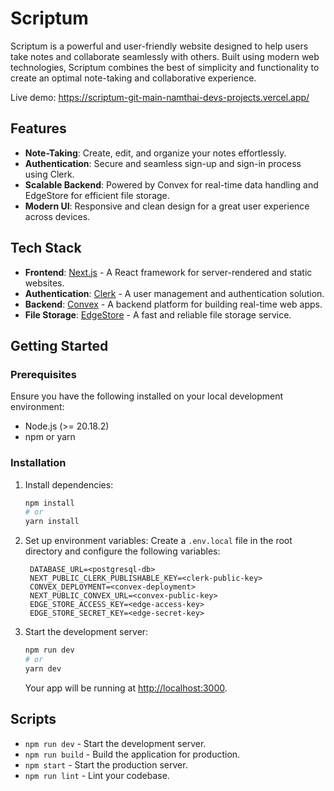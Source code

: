 # Scriptum

Scriptum is a powerful and user-friendly website designed to help users take
notes and collaborate seamlessly with others. Built using modern web
technologies, Scriptum combines the best of simplicity and functionality to
create an optimal note-taking and collaborative experience.

Live demo: https://scriptum-git-main-namthai-devs-projects.vercel.app/

## Features

- **Note-Taking**: Create, edit, and organize your notes effortlessly.
- **Authentication**: Secure and seamless sign-up and sign-in process using
  Clerk.
- **Scalable Backend**: Powered by Convex for real-time data handling and
  EdgeStore for efficient file storage.
- **Modern UI**: Responsive and clean design for a great user experience across
  devices.

## Tech Stack

- **Frontend**: [Next.js](https://nextjs.org/) - A React framework for
  server-rendered and static websites.
- **Authentication**: [Clerk](https://clerk.dev/) - A user management and
  authentication solution.
- **Backend**: [Convex](https://www.convex.dev/) - A backend platform for
  building real-time web apps.
- **File Storage**: [EdgeStore](https://www.edgestore.io/) - A fast and reliable
  file storage service.

## Getting Started

### Prerequisites

Ensure you have the following installed on your local development environment:

- Node.js (>= 20.18.2)
- npm or yarn

### Installation

1. Install dependencies:

   ```bash
   npm install
   # or
   yarn install
   ```

2. Set up environment variables: Create a `.env.local` file in the root
   directory and configure the following variables:

   ```env
    DATABASE_URL=<postgresql-db>
    NEXT_PUBLIC_CLERK_PUBLISHABLE_KEY=<clerk-public-key>
    CONVEX_DEPLOYMENT=<convex-deployment>
    NEXT_PUBLIC_CONVEX_URL=<convex-public-key>
    EDGE_STORE_ACCESS_KEY=<edge-access-key>
    EDGE_STORE_SECRET_KEY=<edge-secret-key>
   ```

3. Start the development server:

   ```bash
   npm run dev
   # or
   yarn dev
   ```

   Your app will be running at [http://localhost:3000](http://localhost:3000).

## Scripts

- `npm run dev` - Start the development server.
- `npm run build` - Build the application for production.
- `npm start` - Start the production server.
- `npm run lint` - Lint your codebase.
